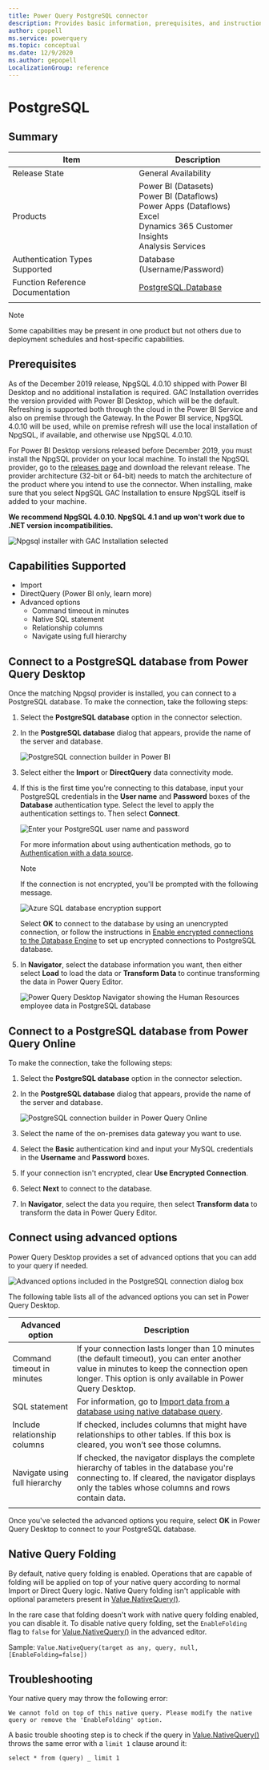 ```yaml
---
title: Power Query PostgreSQL connector
description: Provides basic information, prerequisites, and instructions on how to connect to your database, along with native query folding instructions and troubleshooting tips.
author: cpopell
ms.service: powerquery
ms.topic: conceptual
ms.date: 12/9/2020
ms.author: gepopell
LocalizationGroup: reference
---
```


# PostgreSQL

## Summary

| Item | Description |
| ---- | ----------- |
| Release State | General Availability |
| Products | Power BI (Datasets)<br/>Power BI (Dataflows)<br/>Power Apps (Dataflows)<br/>Excel<br/>Dynamics 365 Customer Insights<br/>Analysis Services |
| Authentication Types Supported | Database (Username/Password) |
| Function Reference Documentation | [PostgreSQL.Database](https://docs.microsoft.com/powerquery-m/postgresql-database) |
| | |

> [!Note]
> Some capabilities may be present in one product but not others due to deployment schedules and host-specific capabilities.

## Prerequisites

As of the December 2019 release, NpgSQL 4.0.10 shipped with Power BI Desktop and no additional installation is required. GAC Installation overrides the version provided with Power BI Desktop, which will be the default. Refreshing is supported both through the cloud in the Power BI Service and also on premise through the Gateway. In the Power BI service, NpgSQL 4.0.10 will be used, while on premise refresh will use the local installation of NpgSQL, if available, and otherwise use NpgSQL 4.0.10.

For Power BI Desktop versions released before December 2019, you must install the NpgSQL provider on your local machine. To install the NpgSQL provider, go to the [releases page](https://github.com/npgsql/Npgsql/releases) and download the relevant release. The provider architecture (32-bit or 64-bit) needs to match the architecture of the product where you intend to use the connector. When installing, make sure that you select NpgSQL GAC Installation to ensure NpgSQL itself is added to your machine.

**We recommend NpgSQL 4.0.10. NpgSQL 4.1 and up won't work due to .NET version incompatibilities.**

![Npgsql installer with GAC Installation selected](../images/Postgres1.png)

## Capabilities Supported

- Import
- DirectQuery (Power BI only, learn more)
- Advanced options
  - Command timeout in minutes
  - Native SQL statement
  - Relationship columns
  - Navigate using full hierarchy

## Connect to a PostgreSQL database from Power Query Desktop

Once the matching Npgsql provider is installed, you can connect to a PostgreSQL database. To make the connection, take the following steps:

1. Select the **PostgreSQL database** option in the connector selection.

2. In the **PostgreSQL database** dialog that appears, provide the name of the server and database.

   ![PostgreSQL connection builder in Power BI](./media/postgresql/server-name-database.png)

3. Select either the **Import** or **DirectQuery** data connectivity mode.

4. If this is the first time you're connecting to this database, input your PostgreSQL credentials in the **User name** and **Password** boxes of the **Database** authentication type. Select the level to apply the authentication settings to. Then select **Connect**.

    ![Enter your PostgreSQL user name and password](./media/postgresql/sign-in-desktop.png)

   For more information about using authentication methods, go to [Authentication with a data source](../connectorauthentication.md).

   >[!Note]
   > If the connection is not encrypted, you'll be prompted with the following message.

   ![Azure SQL database encryption support](../images/EncryptionWarning.png)

   Select **OK** to connect to the database by using an unencrypted connection, or follow the instructions in [Enable encrypted connections to the Database Engine](https://docs.microsoft.com/sql/database-engine/configure-windows/enable-encrypted-connections-to-the-database-engine) to set up encrypted connections to PostgreSQL database.

5. In **Navigator**, select the database information you want, then either select **Load** to load the data or **Transform Data** to continue transforming the data in Power Query Editor.

   ![Power Query Desktop Navigator showing the Human Resources employee data in PostgreSQL database](./media/postgresql/navigator-desktop.png)

## Connect to a PostgreSQL database from Power Query Online

To make the connection, take the following steps:

1. Select the **PostgreSQL database** option in the connector selection.

2. In the **PostgreSQL database** dialog that appears, provide the name of the server and database.

   ![PostgreSQL connection builder in Power Query Online](./media/postgresql/server-name-online.png)

3. Select the name of the on-premises data gateway you want to use.

4. Select the **Basic** authentication kind and input your MySQL credentials in the **Username** and **Password** boxes.

5. If your connection isn't encrypted, clear **Use Encrypted Connection**.

6. Select **Next** to connect to the database.

7. In **Navigator**, select the data you require, then select **Transform data** to transform the data in Power Query Editor.

## Connect using advanced options

Power Query Desktop provides a set of advanced options that you can add to your query if needed.

![Advanced options included in the PostgreSQL connection dialog box](./media/postgresql/postgresql-advanced-options.png)


The following table lists all of the advanced options you can set in Power Query Desktop.

| Advanced option	| Description |
| --------------- | ----------- |
| Command timeout in minutes | If your connection lasts longer than 10 minutes (the default timeout), you can enter another value in minutes to keep the connection open longer. This option is only available in Power Query Desktop. |
| SQL statement | For information, go to [Import data from a database using native database query](../native-database-query.md). |
| Include relationship columns | If checked, includes columns that might have relationships to other tables. If this box is cleared, you won’t see those columns. |
| Navigate using full hierarchy | If checked, the navigator displays the complete hierarchy of tables in the database you're connecting to. If cleared, the navigator displays only the tables whose columns and rows contain data. |
| | |

Once you've selected the advanced options you require, select **OK** in Power Query Desktop to connect to your PostgreSQL database.

## Native Query Folding

By default, native query folding is enabled. Operations that are capable of folding will be applied on top of your native query according to normal Import or Direct Query logic. Native Query folding isn't applicable with optional parameters present in [Value.NativeQuery()](/powerquery-m/value-nativequery).

In the rare case that folding doesn't work with native query folding enabled, you can disable it. To disable native query folding, set the `EnableFolding` flag to `false` for [Value.NativeQuery()](/powerquery-m/value-nativequery) in the advanced editor.

Sample:
`Value.NativeQuery(target as any, query, null, [EnableFolding=false])`


## Troubleshooting

Your native query may throw the following error:

`We cannot fold on top of this native query. Please modify the native query or remove the 'EnableFolding' option.`

A basic trouble shooting step is to check if the query in [Value.NativeQuery()](https://docs.microsoft.com/powerquery-m/value-nativequery) throws the same error with a `limit 1` clause around it:

`select * from (query) _ limit 1`
